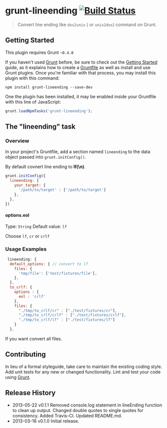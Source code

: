 # grunt-lineending [![Build Status](https://travis-ci.org/psyrendust/grunt-lineending.png?branch=master)](https://travis-ci.org/psyrendust/grunt-lineending)

> Convert line ending like `dos2unix` ( or `unix2dos`) command on Grunt.


## Getting Started
This plugin requires Grunt `~0.4.0`

If you haven't used [Grunt](http://gruntjs.com/) before, be sure to check out the [Getting Started](http://gruntjs.com/getting-started) guide, as it explains how to create a [Gruntfile](http://gruntjs.com/sample-gruntfile) as well as install and use Grunt plugins. Once you're familiar with that process, you may install this plugin with this command:

```shell
npm install grunt-lineending --save-dev
```

One the plugin has been installed, it may be enabled inside your Gruntfile with this line of JavaScript:

```js
grunt.loadNpmTasks('grunt-lineending');
```

## The "lineending" task

### Overview
In your project's Gruntfile, add a section named `lineending` to the data object passed into `grunt.initConfig()`.

By default covnert line ending to <b>lf(\n)</b>.

```js
grunt.initConfig({
  lineending: {
    your_target: {
      '/path/to/target' : ['/path/to/target']
    },
  },
})
```

#### options.eol
Type: `String`
Default value: `lf`

Choose `lf`, `cr` or `crlf`

### Usage Examples

```js
 lineending: {
  default_options: { // convert to lf
    files: {
      'tmp/file': ['test/fixtures/file'],
    },
  },
  to_crlf: {
    options : {
      eol : 'crlf'
    },
    files: {
      "./tmp/to_crlf/cr" : ["./test/fixtures/cr"],
      "./tmp/to_crlf/crlf" : ["./test/fixtures/crlf"],
      "./tmp/to_crlf/lf" : ["./test/fixtures/lf"]
    }
  },
```

If you want convert all files.


## Contributing
In lieu of a formal styleguide, take care to maintain the existing coding style. Add unit tests for any new or changed functionality. Lint and test your code using [Grunt](http://gruntjs.com/).

## Release History
 * 2013-05-22   v0.1.1   Removed console.log statement in lineEnding function to clean up output. Changed double quotes to single quotes for consistency. Added Travis-CI. Updated README.md.
 * 2013-03-16   v0.1.0   Initial release.
